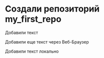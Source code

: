 # Создали репозиторий my_first_repo

Добавили текст

Добавили еще текст через Веб-Браузер

Добавили текст локально
